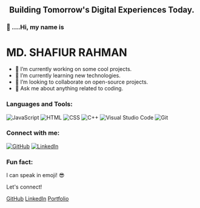 <h2 align='center'>Building Tomorrow's Digital Experiences Today.</h2>

<h3>👋 ....Hi, my name is</h3>
<h1 color='blue'>MD. SHAFIUR RAHMAN</h1>

- 🔭 I’m currently working on some cool projects.
- 🌱 I’m currently learning new technologies.
- 👯 I’m looking to collaborate on open-source projects.
- 💬 Ask me about anything related to coding.

### Languages and Tools:

![JavaScript](https://img.shields.io/badge/-JavaScript-F7DF1E?style=flat-square&logo=javascript&logoColor=black)
![HTML](https://img.shields.io/badge/-HTML5-E34F26?style=flat-square&logo=html5&logoColor=white)
![CSS](https://img.shields.io/badge/-CSS3-1572B6?style=flat-square&logo=css3&logoColor=white)
![C++](https://img.shields.io/badge/-C++-00599C?style=flat-square&logo=c%2B%2B&logoColor=white)
![Visual Studio Code](https://img.shields.io/badge/-VS_Code-007ACC?style=flat-square&logo=visual-studio-code&logoColor=white)
![Git](https://img.shields.io/badge/-Git-F05032?style=flat-square&logo=git&logoColor=white)
<!-- Add more badges for your skills -->

### Connect with me:

[![GitHub](https://img.shields.io/badge/-GitHub-181717?style=flat-square&logo=github&logoColor=white)](https://github.com/ShafiurMiju/)
[![LinkedIn](https://img.shields.io/badge/-LinkedIn-0A66C2?style=flat-square&logo=linkedin&logoColor=white)](https://www.linkedin.com/in/srmmiju/)
<!-- Add more social media links -->

### Fun fact:

I can speak in emoji! 😎

<footer>
    <p>Let's connect!</p>
    <a href="https://github.com/your-username">GitHub</a>
    <a href="https://www.linkedin.com/in/your-profile">LinkedIn</a>
    <a href="https://your-portfolio.com">Portfolio</a>
  </footer>




